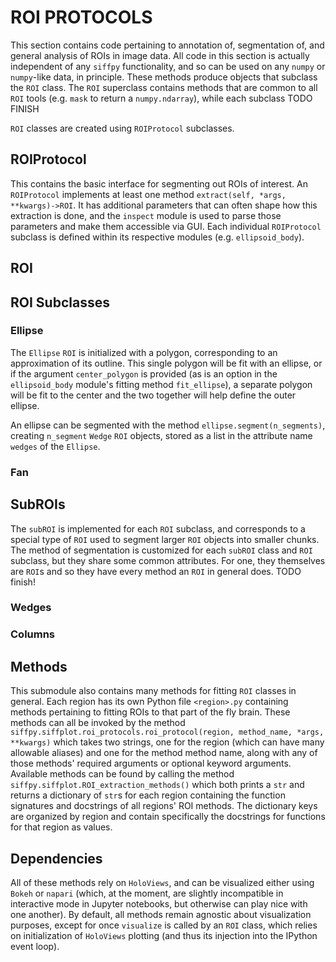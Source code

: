 # ROI PROTOCOLS

This section contains code pertaining to annotation of, segmentation of,
and general analysis of ROIs in image data. All code in this section is
actually independent of any `siffpy` functionality, and so can be used
on any `numpy` or `numpy`-like data, in principle. These methods produce
objects that subclass the `ROI` class. The `ROI` superclass contains methods
that are common to all `ROI` tools (e.g. `mask` to return a `numpy.ndarray`),
while each subclass TODO FINISH

`ROI` classes are created using `ROIProtocol` subclasses.

## ROIProtocol

This contains the basic interface for segmenting out ROIs of interest.
An `ROIProtocol` implements at least one method `extract(self, *args, **kwargs)->ROI`. It has additional parameters that can often shape how this extraction
is done, and the `inspect` module is used to parse those parameters and
make them accessible via GUI. Each individual `ROIProtocol` subclass is
defined within its respective modules (e.g. `ellipsoid_body`).

## ROI

## ROI Subclasses

### Ellipse

The `Ellipse` `ROI` is initialized with a polygon, corresponding to an approximation of its outline. This single polygon will be fit with
an ellipse, or if the argument `center_polygon` is provided (as is an option in the `ellipsoid_body` module's fitting method `fit_ellipse`),
a separate polygon will be fit to the center and the two together will help define the outer ellipse.

An ellipse can be segmented with the method `ellipse.segment(n_segments)`, creating `n_segment` `Wedge` `ROI` objects, stored as a list
in the attribute name `wedges` of the `Ellipse`.

### Fan

## SubROIs

The `subROI` is implemented for each `ROI` subclass, and corresponds to a special type of `ROI` used to segment larger `ROI`
objects into smaller chunks. The method of segmentation is customized for each `subROI` class and `ROI` subclass, but they
share some common attributes. For one, they themselves are `ROI`s and so they have every method an `ROI` in general does.
TODO finish!

### Wedges

### Columns

## Methods

This submodule also contains many methods for fitting `ROI` classes in general. Each region has its own Python file
`<region>.py` containing methods pertaining to fitting ROIs to that part of the fly brain. These methods can all be
invoked by the method `siffpy.siffplot.roi_protocols.roi_protocol(region, method_name, *args, **kwargs)` which takes
two strings, one for the region (which can have many allowable aliases) and one for the method method name, along with
any of those methods' required arguments or optional keyword arguments. Available methods can be found by calling the
method `siffpy.siffplot.ROI_extraction_methods()` which both prints a `str` and returns a dictionary of
`str`s for each region containing the function signatures and docstrings of all regions' ROI methods. The dictionary
keys are organized by region and contain specifically the docstrings for functions for that region as values.

## Dependencies

All of these methods rely on `HoloViews`, and can be visualized either
using `Bokeh` or `napari` (which, at the moment, are slightly incompatible
in interactive mode in Jupyter notebooks, but otherwise can play nice with
one another). By default, all methods remain agnostic about visualization
purposes, except for once `visualize` is called by an `ROI` class, which
relies on initialization of `HoloViews` plotting (and thus its injection
into the IPython event loop).